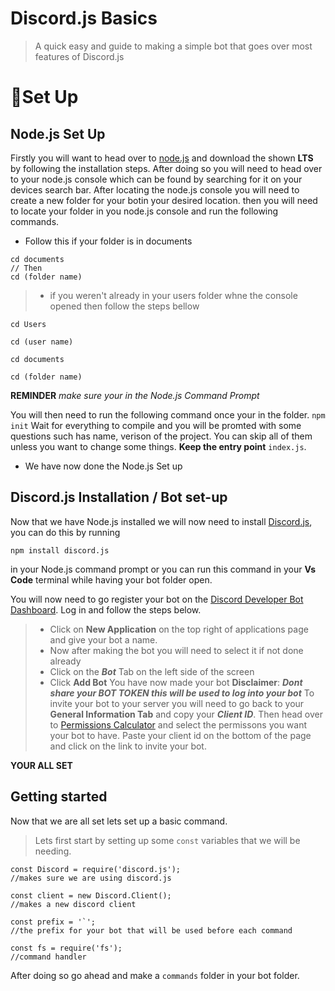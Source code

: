 # Discord.js Basics
> A quick easy and guide to making a simple bot that goes over most features of Discord.js

# 🔨Set Up

## Node.js Set Up
Firstly you will want to head over to [node.js](https://nodejs.org/en/) and download the shown **LTS** by following the installation steps.
After doing so you will need to head over to your node.js console which can be found by searching for it on your devices search bar.
After locating the node.js console you will need to create a new folder for your botin your desired location. then you will need to locate your folder in you node.js console and run the following commands.
- Follow this if your folder is in documents
```
cd documents
// Then
cd (folder name)
```
> - if you weren't already in your users folder whne the console opened then follow the steps bellow
```
cd Users 

cd (user name)

cd documents

cd (folder name)
```
**REMINDER** *make sure your in the Node.js Command Prompt*

You will then need to run the following command once your in the folder.
```npm init```
Wait for everything to compile and you will be promted with some questions such has name, verison of the project. You can skip all of them unless you want to change some things. **Keep the entry point** ```index.js```.

- We have now done the Node.js Set up

## Discord.js Installation / Bot set-up
Now that we have Node.js installed we will now need to install [Discord.js](https://discord.js.org/#/), you can do this by running
```
npm install discord.js
```
in your Node.js command prompt or you can run this command in your **Vs Code** terminal while having your bot folder open.

You will now need to go register your bot on the [Discord Developer Bot Dashboard](https://discord.com/developers/applications). Log in and follow the steps below.
> - Click on **New Application** on the top right of applications page and give your bot a name.
> - Now after making the bot you will need to select it if not done already
> - Click on the ***Bot*** Tab on the left side of the screen
> - Click **Add Bot**
> You have now made your bot
**Disclaimer**: ***Dont share your BOT TOKEN this will be used to log into your bot***
To invite your bot to your server you will need to go back to your **General Information Tab** and copy your ***Client ID***.
Then head over to [Permissions Calculator](https://discordapi.com/permissions.html) and select the permissons you want your bot to have.
Paste your client id on the bottom of the page and click on the link to invite your bot.

**YOUR ALL SET**

## Getting started
Now that we are all set lets set up a basic command.

> Lets first start by setting up some ```const``` variables that we will be needing.
```
const Discord = require('discord.js');
//makes sure we are using discord.js

const client = new Discord.Client();
//makes a new discord client

const prefix = '`';
//the prefix for your bot that will be used before each command

const fs = require('fs');
//command handler
```
After doing so go ahead and make a ```commands``` folder in your bot folder.
